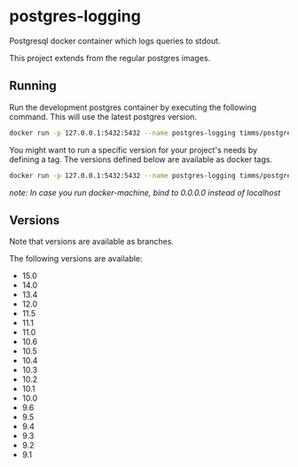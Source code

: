 # postgres-logging
Postgresql docker container which logs queries to stdout.

This project extends from the regular postgres images.

## Running

Run the development postgres container by executing the following command. This will use the latest postgres version.

```bash
docker run -p 127.0.0.1:5432:5432 --name postgres-logging timms/postgres-logging
```

You might want to run a specific version for your project's needs by defining a tag. The versions defined below are available as docker tags.

```bash
docker run -p 127.0.0.1:5432:5432 --name postgres-logging timms/postgres-logging:14.0
```

*note: In case you run docker-machine, bind to 0.0.0.0 instead of localhost*

## Versions
Note that versions are available as branches.


The following versions are available:

* 15.0
* 14.0
* 13.4
* 12.0
* 11.5
* 11.1
* 11.0
* 10.6
* 10.5
* 10.4
* 10.3
* 10.2
* 10.1
* 10.0
* 9.6
* 9.5
* 9.4
* 9.3
* 9.2
* 9.1
